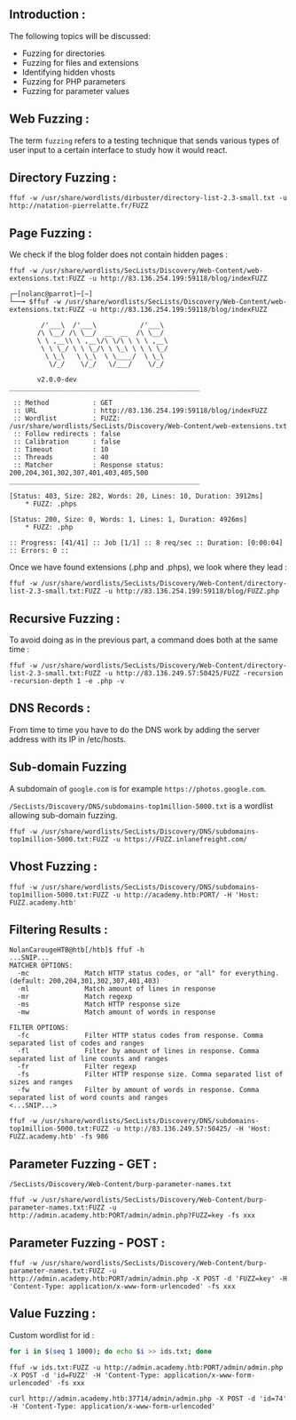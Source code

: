 ## Introduction : 

The following topics will be discussed:
- Fuzzing for directories
- Fuzzing for files and extensions
- Identifying hidden vhosts
- Fuzzing for PHP parameters
- Fuzzing for parameter values

## Web Fuzzing : 

The term `fuzzing` refers to a testing technique that sends various types of user input to a certain interface to study how it would react.

## Directory Fuzzing : 

```shell
ffuf -w /usr/share/wordlists/dirbuster/directory-list-2.3-small.txt -u http://natation-pierrelatte.fr/FUZZ
```

## Page Fuzzing : 

We check if the blog folder does not contain hidden pages :
```shell
ffuf -w /usr/share/wordlists/SecLists/Discovery/Web-Content/web-extensions.txt:FUZZ -u http://83.136.254.199:59118/blog/indexFUZZ
```

```shell
┌─[nolanc@parrot]─[~]
└──╼ $ffuf -w /usr/share/wordlists/SecLists/Discovery/Web-Content/web-extensions.txt:FUZZ -u http://83.136.254.199:59118/blog/indexFUZZ

        /'___\  /'___\           /'___\       
       /\ \__/ /\ \__/  __  __  /\ \__/       
       \ \ ,__\\ \ ,__\/\ \/\ \ \ \ ,__\      
        \ \ \_/ \ \ \_/\ \ \_\ \ \ \ \_/      
         \ \_\   \ \_\  \ \____/  \ \_\       
          \/_/    \/_/   \/___/    \/_/       

       v2.0.0-dev
________________________________________________

 :: Method           : GET
 :: URL              : http://83.136.254.199:59118/blog/indexFUZZ
 :: Wordlist         : FUZZ: /usr/share/wordlists/SecLists/Discovery/Web-Content/web-extensions.txt
 :: Follow redirects : false
 :: Calibration      : false
 :: Timeout          : 10
 :: Threads          : 40
 :: Matcher          : Response status: 200,204,301,302,307,401,403,405,500
________________________________________________

[Status: 403, Size: 282, Words: 20, Lines: 10, Duration: 3912ms]
    * FUZZ: .phps

[Status: 200, Size: 0, Words: 1, Lines: 1, Duration: 4926ms]
    * FUZZ: .php

:: Progress: [41/41] :: Job [1/1] :: 8 req/sec :: Duration: [0:00:04] :: Errors: 0 ::
```

Once we have found extensions (.php and .phps), we look where they lead :
```shell
ffuf -w /usr/share/wordlists/SecLists/Discovery/Web-Content/directory-list-2.3-small.txt:FUZZ -u http://83.136.254.199:59118/blog/FUZZ.php
```
## Recursive Fuzzing : 

To avoid doing as in the previous part, a command does both at the same time :
```shell
ffuf -w /usr/share/wordlists/SecLists/Discovery/Web-Content/directory-list-2.3-small.txt:FUZZ -u http://83.136.249.57:50425/FUZZ -recursion -recursion-depth 1 -e .php -v
```

## DNS Records : 

From time to time you have to do the DNS work by adding the server address with its IP in /etc/hosts.

## Sub-domain Fuzzing

A subdomain of `google.com` is for example `https://photos.google.com`.

`/SecLists/Discovery/DNS/subdomains-top1million-5000.txt` is a wordlist allowing sub-domain fuzzing.

```shell
ffuf -w /usr/share/wordlists/SecLists/Discovery/DNS/subdomains-top1million-5000.txt:FUZZ -u https://FUZZ.inlanefreight.com/
```

## Vhost Fuzzing : 

```shell
ffuf -w /usr/share/wordlists/SecLists/Discovery/DNS/subdomains-top1million-5000.txt:FUZZ -u http://academy.htb:PORT/ -H 'Host: FUZZ.academy.htb'
```
## Filtering Results : 

```shell
NolanCarougeHTB@htb[/htb]$ ffuf -h
...SNIP...
MATCHER OPTIONS:
  -mc              Match HTTP status codes, or "all" for everything. (default: 200,204,301,302,307,401,403)
  -ml              Match amount of lines in response
  -mr              Match regexp
  -ms              Match HTTP response size
  -mw              Match amount of words in response

FILTER OPTIONS:
  -fc              Filter HTTP status codes from response. Comma separated list of codes and ranges
  -fl              Filter by amount of lines in response. Comma separated list of line counts and ranges
  -fr              Filter regexp
  -fs              Filter HTTP response size. Comma separated list of sizes and ranges
  -fw              Filter by amount of words in response. Comma separated list of word counts and ranges
<...SNIP...>
```

```shell
ffuf -w /usr/share/wordlists/SecLists/Discovery/DNS/subdomains-top1million-5000.txt:FUZZ -u http://83.136.249.57:50425/ -H 'Host: FUZZ.academy.htb' -fs 986
```

## Parameter Fuzzing - GET : 

`/SecLists/Discovery/Web-Content/burp-parameter-names.txt`

```shell
ffuf -w /usr/share/wordlists/SecLists/Discovery/Web-Content/burp-parameter-names.txt:FUZZ -u http://admin.academy.htb:PORT/admin/admin.php?FUZZ=key -fs xxx
```

## Parameter Fuzzing - POST : 

```shell
ffuf -w /usr/share/wordlists/SecLists/Discovery/Web-Content/burp-parameter-names.txt:FUZZ -u http://admin.academy.htb:PORT/admin/admin.php -X POST -d 'FUZZ=key' -H 'Content-Type: application/x-www-form-urlencoded' -fs xxx
```

## Value Fuzzing : 

Custom wordlist for id :
```bash
for i in $(seq 1 1000); do echo $i >> ids.txt; done
```

```shell
ffuf -w ids.txt:FUZZ -u http://admin.academy.htb:PORT/admin/admin.php -X POST -d 'id=FUZZ' -H 'Content-Type: application/x-www-form-urlencoded' -fs xxx
```

```shell
curl http://admin.academy.htb:37714/admin/admin.php -X POST -d 'id=74' -H 'Content-Type: application/x-www-form-urlencoded'
```
